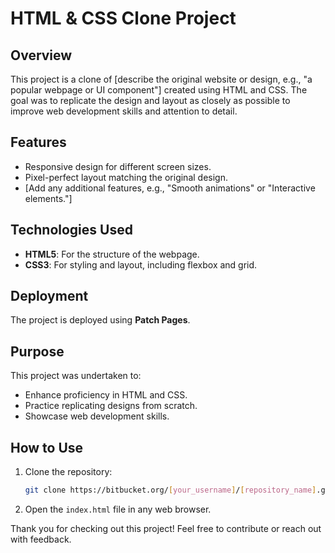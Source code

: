 # HTML & CSS Clone Project

## Overview
This project is a clone of [describe the original website or design, e.g., "a popular webpage or UI component"] created using HTML and CSS. The goal was to replicate the design and layout as closely as possible to improve web development skills and attention to detail.

## Features
- Responsive design for different screen sizes.
- Pixel-perfect layout matching the original design.
- [Add any additional features, e.g., "Smooth animations" or "Interactive elements."]

## Technologies Used
- **HTML5**: For the structure of the webpage.
- **CSS3**: For styling and layout, including flexbox and grid.

## Deployment
The project is deployed using **Patch Pages**.

## Purpose
This project was undertaken to:
- Enhance proficiency in HTML and CSS.
- Practice replicating designs from scratch.
- Showcase web development skills.

## How to Use
1. Clone the repository:
   ```bash
   git clone https://bitbucket.org/[your_username]/[repository_name].git
   ```
2. Open the `index.html` file in any web browser.



Thank you for checking out this project! Feel free to contribute or reach out with feedback.
